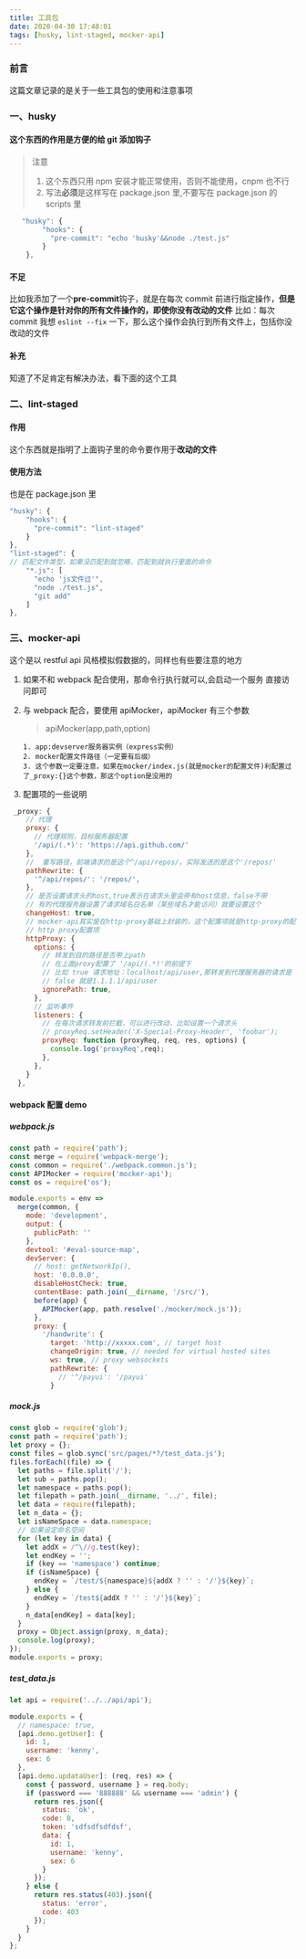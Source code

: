 ```yaml
---
title: 工具包
date: 2020-04-30 17:48:01
tags: [husky, lint-staged, mocker-api]
---
```


### 前言

这篇文章记录的是关于一些工具包的使用和注意事项

### 一、husky

#### 这个东西的作用是方便的给 git 添加钩子

> 注意
>
> 1. 这个东西只用 npm 安装才能正常使用，否则不能使用，cnpm 也不行
> 2. 写法**必须**是这样写在 package.json 里,不要写在 package.json 的 scripts 里

```javascript
   "husky": {
	    "hooks": {
	      "pre-commit": "echo 'husky'&&node ./test.js"
	    }
	},
```

#### 不足

比如我添加了一个**pre-commit**钩子，就是在每次 commit 前进行指定操作，**但是它这个操作是针对你的所有文件操作的，即使你没有改动的文件**
比如：每次 commit 我想 `eslint --fix` 一下，那么这个操作会执行到所有文件上，包括你没改动的文件

#### 补充

知道了不足肯定有解决办法，看下面的这个工具

### 二、lint-staged

#### 作用

这个东西就是指明了上面钩子里的命令要作用于**改动的文件**

#### 使用方法

也是在 package.json 里

```javascript
"husky": {
    "hooks": {
      "pre-commit": "lint-staged"
    }
},
"lint-staged": {
// 匹配文件类型，如果没匹配到就忽略，匹配到就执行里面的命令
	"*.js": [
	  "echo 'js文件过'",
	  "node ./test.js",
	  "git add"
	]
},
```

### 三、mocker-api

这个是以 restful api 风格模拟假数据的，同样也有些要注意的地方

1.  如果不和 webpack 配合使用，那命令行执行就可以,会启动一个服务 直接访问即可
2.  与 webpack 配合，要使用 apiMocker，apiMocker 有三个参数

    > apiMocker(app,path,option)

        1. app:devserver服务器实例（express实例）
        2. mocker配置文件路径（一定要有后缀）
        3. 这个参数一定要注意，如果在mocker/index.js(就是mocker的配置文件)利配置过了_proxy:{}这个参数，那这个option是没用的

3.  配置项的一些说明

```javascript
 _proxy: {
    // 代理
    proxy: {
      // 代理规则，目标服务器配置
      '/api/(.*)': 'https://api.github.com/'
    },
    //  重写路径，前端请求的是这个^/api/repos/，实际发送的是这个'/repos/'
    pathRewrite: {
      '^/api/repos/': '/repos/',
    },
    // 是否设置请求头的host,true表示在请求头里会带有host信息，false不带
    // 有的代理服务器设置了请求域名白名单（某些域名才能访问）就要设置这个
    changeHost: true,
    // mocker-api其实是在http-proxy基础上封装的，这个配置项就是http-proxy的配置项
    // http proxy配置项
    httpProxy: {
      options: {
        // 转发到目的路径是否带上path
        // 在上面proxy配置了 '/api/(.*)'的前提下
        // 比如 true 请求地址：localhost/api/user,那转发到代理服务器的请求是 1.1.1.1，没有path
        // false 就是1.1.1.1/api/user
        ignorePath: true,
      },
      // 监听事件
      listeners: {
        // 在每次请求转发前拦截，可以进行改动，比如设置一个请求头
        // proxyReq.setHeader('X-Special-Proxy-Header', 'foobar');
        proxyReq: function (proxyReq, req, res, options) {
          console.log('proxyReq',req);
        },
      },
    }
  },
```

#### webpack 配置 demo

##### webpack.js

```javascript
const path = require('path');
const merge = require('webpack-merge');
const common = require('./webpack.common.js');
const APIMocker = require('mocker-api');
const os = require('os');

module.exports = env =>
  merge(common, {
    mode: 'development',
    output: {
      publicPath: ''
    },
    devtool: '#eval-source-map',
    devServer: {
      // host: getNetworkIp(),
      host: '0.0.0.0',
      disableHostCheck: true,
      contentBase: path.join(__dirname, '/src/'),
      before(app) {
        APIMocker(app, path.resolve('./mocker/mock.js'));
      },
      proxy: {
        '/handwrite': {
          target: 'http://xxxxx.com', // target host
          changeOrigin: true, // needed for virtual hosted sites
          ws: true, // proxy websockets
          pathRewrite: {
            // '^/payui': '/payui'
          }
```

##### mock.js

```javascript
const glob = require('glob');
const path = require('path');
let proxy = {};
const files = glob.sync('src/pages/*?/test_data.js');
files.forEach((file) => {
  let paths = file.split('/');
  let sub = paths.pop();
  let namespace = paths.pop();
  let filepath = path.join(__dirname, '../', file);
  let data = require(filepath);
  let n_data = {};
  let isNameSpace = data.namespace;
  // 如果设定命名空间
  for (let key in data) {
    let addX = /^\//g.test(key);
    let endKey = '';
    if (key == 'namespace') continue;
    if (isNameSpace) {
      endKey = `/test/${namespace}${addX ? '' : '/'}${key}`;
    } else {
      endKey = `/test${addX ? '' : '/'}${key}`;
    }
    n_data[endKey] = data[key];
  }
  proxy = Object.assign(proxy, n_data);
  console.log(proxy);
});
module.exports = proxy;
```

##### test_data.js

```javascript
let api = require('../../api/api');

module.exports = {
  // namespace: true,
  [api.demo.getUser]: {
    id: 1,
    username: 'kenny',
    sex: 6
  },
  [api.demo.updataUser]: (req, res) => {
    const { password, username } = req.body;
    if (password === '888888' && username === 'admin') {
      return res.json({
        status: 'ok',
        code: 0,
        token: 'sdfsdfsdfdsf',
        data: {
          id: 1,
          username: 'kenny',
          sex: 6
        }
      });
    } else {
      return res.status(403).json({
        status: 'error',
        code: 403
      });
    }
  }
};
```
